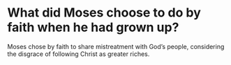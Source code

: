 # What did Moses choose to do by faith when he had grown up?

Moses chose by faith to share mistreatment with God’s people, considering the disgrace of following Christ as greater riches.
